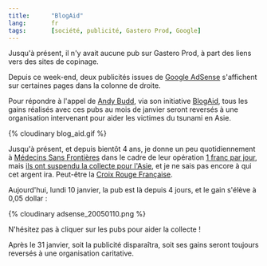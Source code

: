 ```yaml
--- 
title:      "BlogAid" 
lang:       fr 
tags:       [société, publicité, Gastero Prod, Google]
---
```


Jusqu'à présent, il n'y avait aucune pub sur Gastero Prod, à part des liens vers des sites de copinage.


Depuis ce week-end, deux publicités issues de [Google AdSense](http://www.google.com/adsense) s'affichent sur certaines pages dans la colonne de droite.

Pour répondre à l'appel de [Andy Budd](http://www.andybudd.com/), via son initiative [BlogAid](http://www.blogaid.org.uk/), tous les gains réalisés avec ces pubs au mois de janvier seront reversés à une organisation intervenant pour aider les victimes du tsunami en Asie.

{% cloudinary blog_aid.gif %}


Jusqu'à présent, et depuis bientôt 4 ans, je donne un peu quotidiennement à [Médecins Sans Frontières](http://www.msf.fr/) dans le cadre de leur opération [1 franc par jour](/2001/02/1-franc-c-est-peu-et-c-est-enorme.html), mais [ils ont suspendu la collecte pour l'Asie](http://www.msf.fr/site/actu.nsf/actus/donstsunami040105), et je ne sais pas encore à qui cet argent ira. Peut-être la [Croix Rouge Française](http://www.croix-rouge.fr/).

Aujourd'hui, lundi 10 janvier, la pub est là depuis 4 jours, et le gain s'élève à 0,05 dollar :

{% cloudinary adsense_20050110.png %}


N'hésitez pas à cliquer sur les pubs pour aider la collecte !

Après le 31 janvier, soit la publicité disparaîtra, soit ses gains seront toujours reversés à une organisation caritative.
